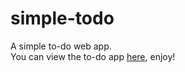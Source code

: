 # simple-todo
A simple to-do web app.  
You can view the to-do app [here](https://worthyag.github.io/simple-todo/), enjoy!

